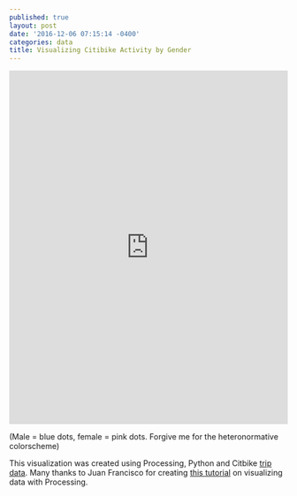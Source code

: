 ```yaml
---
published: true
layout: post
date: '2016-12-06 07:15:14 -0400'
categories: data
title: Visualizing Citibike Activity by Gender
---
```

<iframe src="https://player.vimeo.com/video/193959567?portrait=0" width="100%" height="640" frameborder="0" webkitallowfullscreen mozallowfullscreen allowfullscreen></iframe>

(Male = blue dots, female = pink dots. Forgive me for the heteronormative colorscheme)

This visualization was created using Processing, Python and Citbike [trip data](https://www.citibikenyc.com/system-data). Many thanks to Juan Francisco for creating [this tutorial](https://github.com/juanfrans-courses/DataScienceSocietyWorkshop) on visualizing data with Processing.

